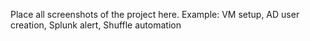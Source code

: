 Place all screenshots of the project here.
Example: VM setup, AD user creation, Splunk alert, Shuffle automation